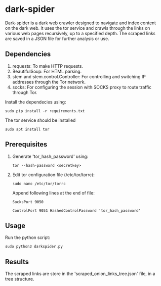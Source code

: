 # dark-spider

Dark-spider is a dark web crawler designed to navigate and index content on the dark web. It uses the tor service and crawls through the links on various web pages recursively, up to a specified depth. The scraped links are saved in a JSON file for further analysis or use.

## Dependencies

1. requests: To make HTTP requests.
2. BeautifulSoup: For HTML parsing.
3. stem and stem.control.Controller: For controlling and switching IP addresses through the Tor network.
4. socks: For configuring the session with SOCKS proxy to route traffic through Tor.

Install the dependecies using:

`sudo pip install -r requirements.txt`

The tor service should be installed

`sudo apt install tor`

## Prerequisites

1. Generate 'tor_hash_password' using:

   `tor --hash-password <secretkey>`

2. Edit tor configuration file (/etc/tor/torrc):

   `sudo nano /etc/tor/torrc`

   Append following lines at the end of file:

   `SocksPort 9050`
   
   `ControlPort 9051
    HashedControlPassword 'tor_hash_password'`

## Usage

Run the python script:

   `sudo python3 darkspider.py`

## Results

The scraped links are store in the 'scraped_onion_links_tree.json' file, in a tree structure.




    
